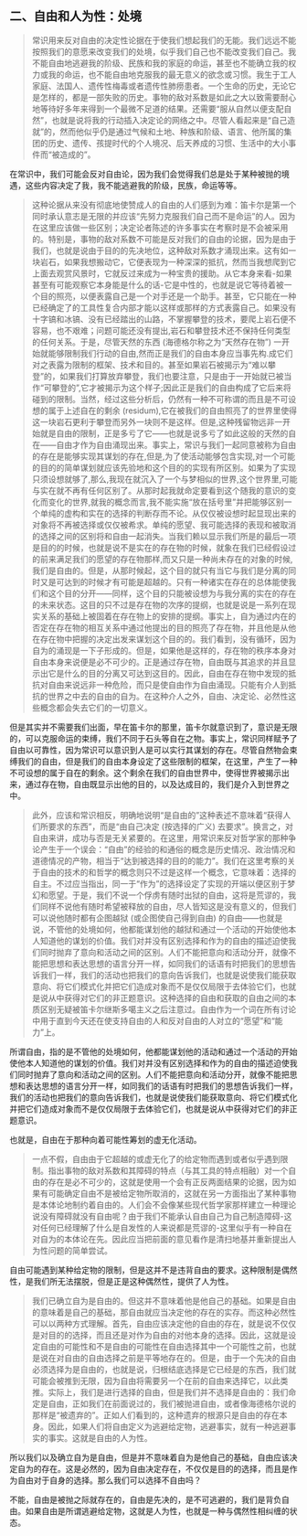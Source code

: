 <h2>二、自由和人为性：处境</h2><blockquote data-pid="pIYxuvWd">常识用来反对自由的决定性论据在于使我们想起我们的无能。我们远远不能按照我们的意愿来改变我们的处境，似乎我们自己也不能改变我们自己。我不能自由地逃避我的阶级、民族和我的家庭的命运，甚至也不能确立我的权力或我的命运，也不能自由地克服我的最无意义的欲念或习惯。我生于工人家庭、法国人、遗传性梅毒或者遗传性肺痨患者。一个生命的历史，无论它是怎样的，都是一部失败的历史。事物的敌对系数是如此之大以致需要耐心地等待好多年来得到一个最微不足道的结果。还需要“服从自然以便支配自然”，也就是说将我的行动插入决定论的网络之中。尽管人看起来是“自己造就”的，然而他似乎仍是通过气候和土地、种族和阶级、语言、他所属的集团的历史、遗传、孩提时代的个人境况、后天养成的习惯、生活中的大小事件而“被造成的”。</blockquote><p data-pid="Gl44VbOE">在常识中，我们可能会反对自由论，因为我们会觉得我们总是处于某种被抛的境遇，这些内容决定了我，我不能逃避我的阶级，民族，命运等等。</p><blockquote data-pid="d59MTGS0">这种论据从来没有彻底地使赞成人的自由的人们感到为难：笛卡尔是第一个同时承认意志是无限的并应该“先努力克服我们自己而不是命运”的人。因为在这里应该做一些区别；决定论者陈述的许多事实在考察时是不会被采用的。特别是，事物的敌对系数不可能是反对我们的自由的论据，因为是由于我们，也就是说由于目的的先决地位，这种敌对系数才涌现出来。这有如一块岩石，如果我想搬动它，它便表现为一种深深的抵抗，然而当我想爬到它上面去观赏风景时，它就反过来成为一种宝贵的援助。从它本身来看-如果甚至有可能观察它本身能是什么的话-它是中性的，也就是说它等待着被一个目的照亮，以便表露自己是一个对手还是一个助手。甚至，它只能在一种已经确定了的工具性复合内部才能以这样或那样的方式表露自己。如果没有十字镐和冰镐、没有已经踏出的山路，不掌握攀登的技术，要爬上岩石便不容易，也不艰难；问题可能还没有提出,岩石和攀登技术还不保持任何类型的任何关系。于是，尽管天然的东西 (海德格尔称之为“天然存在物”) 一开始就能够限制我们行动的自由,然而正是我们的自由本身应当事先构.成它们对之表露为限制的框架、技术和目的。甚至如果岩石被揭示为“难以攀登”的，如果我们打算放弃攀登，我们也要注意，只是由于一开始就已被当作“可攀登的”,它才被揭示为这个样子;因此正是我们的自由构成了它后来将碰到的限制。当然，经过这些分析后，仍然有一种不可称谓的而且是不可设想的属于上述自在的剩余 (residum),它在被我们的自由照亮了的世界里使得这一块岩石更利于攀登而另外一块则不是这样。但是,这种残留物远非一开始就是自由的限制，正是多亏了它——也就是说多亏了如此这般的天然的自在——自由才作为自由涌现出来。事实上，常识与我们一起同意被称为自由的存在是能够实现其谋划的存在,但是,为了使活动能够包含实现,对一个可能的目的的简单谋划就应该先验地和这个目的的实现有所区别。如果为了实现只须设想就够了,那么,我现在就沉入了一个与梦相似的世界,这个世界里,可能与实在就不再有任何区别了。从那时起我就命定要看到这个随我的意识的变化而变化的世界,就我的概念而言,我不能实施“放在括号里”并把能够区别一个单纯的虚构和实在的选择的判断存而不论。从仅仅被设想时起显现出来的对象将不再被选择或仅仅被希求。单纯的愿望、我可能选择的表现和被取消的选择之间的区别将和自由一起消失。当我们赖以显示我们所是的最后一项是目的的时候，也就是说不是实在的存在物的时候，就象在我们已经假设过的前来满足我们的愿望的存在物那样,而又只是一种尚未存在的对象的时候,我们是自由的。但是，从那时候起，这个目的就只有当它与我们是分离的同时又是可达到的时候才有可能是超越的。只有一种诸实在存在的总体能使我们和这个目的分开——同样，这个目的只能被设想为与我分离的实在的存在的未来状态。这目的只不过是存在物的次序的提纲，也就是说是一系列在现实关系的基础上被固着在存在物上的安排的提纲。事实上，自为通过内在的否定在存在物的相互关系中通过他提出的目的照亮了存在物，并且他是从他在存在物中把握的决定出发来谋划这个目的的。我们看到，没有循环，因为自为的涌现是一下子形成的。但是，如果他是这样的，存在物的秩序本身对自由本身来说便是必不可少的。正是通过存在物，自由既与其追求的并且显示出它是什么的目的分离又可达到这目的。因此，自由在存在物中发现的抵抗对自由来说远非一种危险，而只是使自由作为自由涌现。只能有介人到抵抗的世界之中去的自由的自为。在这种介人之外，自由、决定论、必然性这些概念都会失去它们的一切意义。</blockquote><p data-pid="Jh2rBcqc">但是其实并不需要我们出面，早在笛卡尔的那里，笛卡尔就意识到了，意识是无限的，可以克服命运的束缚，我们不同于石头等自在之物。事实上，常识同样赋予了自由以可靠性，因为常识可以意识到人是可以实行其谋划的存在。尽管自然物会束缚我们的自由，但是我们的自由本身设定了这些限制的框架，在这里，产生了一种不可设想的属于自在的剩余。这个剩余在我们的自由世界中，使得世界被揭示出来，通过存在物，自由既显示出他的目的，以及达成目的，我们是介入到世界之中。</p><blockquote data-pid="vS9MU_g7">此外，应该和常识相反，明确地说明“是自由的”这种表述不意味着“获得人们所要求的东西”，而是“由自己决定 (按选择的广义) 去要求”。换言之，对自由来讲，成功与否是无关紧要的。在这里，用常识来反对哲学家的那种争论产生于一个误会：“自由”的经验的和通俗的概念是历史情况、政治情况和道德情况的产物，相当于“达到被选择的目的的能力”。我们在这里考察的关于自由的技术的和哲学的概念则只不过是这样一个概念，它意味着：选择的自主。不过应当指出，同一于“作为”的选择设定了实现的开端以便区别于梦幻和愿望。于是，我们不说一个俘虏有随时出狱的自由，这将是荒谬的，我们同样不说他有随时希望被释放的自由，尽人皆知这是没有意义的，但我们可以说他随时都有企图越狱 (或企图使自己得到自由) 的自由——也就是说，不管他的处境如何，他都能谋划他的越狱和通过一个活动的开始使他本人知道他的谋划的价值。我们对并没有区别选择和作为的自由的描述迫使我们同时抛弃了意向和活动之间的区别。人们不能把意向和活动分开，就像不能把思想和表达思想的语言分开一样，如同我们的话语有时把我们的思想告诉我们一样，我们的活动也把我们的意向告诉我们，也就是说使我们能获取意向、将它们模式化并把它们造成对象而不是仅仅局限于去体验它们，也就是说从中获得对它们的非正题意识。这种选择的自由和获取的自由之间的本质区别无疑被笛卡尔继斯多噶主义之后注意过。自由作为一个词在所有讨论中用于直到今天还在使支持自由的人和反对自由的人对立的“愿望”和“能力”上。</blockquote><p data-pid="DoHH8D2e">所谓自由，指的是不管他的处境如何，他都能谋划他的活动和通过一个活动的开始使他本人知道他的谋划的价值。我们对并没有区别选择和作为的自由的描述迫使我们同时抛弃了意向和活动之间的区别。人们不能把意向和活动分开，就像不能把思想和表达思想的语言分开一样，如同我们的话语有时把我们的思想告诉我们一样，我们的活动也把我们的意向告诉我们，也就是说使我们能获取意向、将它们模式化并把它们造成对象而不是仅仅局限于去体验它们，也就是说从中获得对它们的非正题意识。</p><p data-pid="cFgz7LZT">也就是，自由在于那种向着可能性筹划的虚无化活动。</p><blockquote data-pid="gGEIstFO">一点不假，自由由于它超越的或虚无化了的给定物而遇到或者似乎遇到限制。指出事物的敌对系数和其障碍的特点（与其工具的特点相融）对一个自由的存在是必不可少的，这就是使用一个会有正反两面结果的论据，因为如果有可能确定自由不是被给定物所取消的，这就在另一方面指出了某种事物是本体论地制约着自由的。人们会不会像某些现代哲学家那样建立一种理论说没有障碍就没有自由呢？由于我们不能承认自由自己为自己制造障碍-这对任何已经理解了什么是自发性的人来说都是荒谬的-这里似乎有一种自在对自为的本体论在先。因此应当把前面的意见看作是清扫地基并重新提出人为性问题的简单尝试。</blockquote><p data-pid="sPd-VnzC">自由可能遇到某种给定物的限制，但是这并不是违背自由的要求。这种限制是偶然性，是我们所无法摆脱，但是正是这种偶然性，提供了人为性。</p><blockquote data-pid="vu7SBfmM">我们已确立自为是自由的。但这并不意味着他是他自己的基础。如果是自由的意味着是自己的基础，那自由就应当决定他的存在的实存。而这种必然性可以以两种方式理解。首先，自由应该决定他的自由的存在，就是说不仅仅是对目的的选择，而且还是对作为自由的对他本身的选择。因此，这就是设定自由的可能性和不是自由的可能性在自由选择其中一个可能性之前，也就是说在对自由的自由选择之前是平等地存在的。但是，由于一个先决的自由必须选择为是自由的，也就是说，归根结底选择是它已经是的东西，我们就可能会被推到无限，因为自由将需要另一个在前的自由来选择它，以此类推。实际上，我们是进行选择的自由，但是我们并不选择是自由的：我们命定是自由，正如我们在前面说过的，我们被抛进自由，或者像海德格尔说的那样是“被遗弃的”。正如人们看到的，这种遗弃的根源只是自由的存在本身。因此，如果人们将自由定义为逃避给定物，逃避事实，就有一种逃避事实的事实。这就是自由的人为性。</blockquote><p data-pid="Ds8obN7M">所以我们以及确立自为是自由，但是并不意味着自为是他自己的基础，自由应该决定自为的存在。这是必然的，因为自由决定存在，不仅仅是目的的选择，而且是作为自由对于自身的选择。那么我们可以选择不自由吗？</p><p data-pid="6oE8wdzy">不能，自由是被抛之际就存在的，自由是先决的，是不可逃避的，我们是背负自由。如果自由是所谓逃避给定物，这就是人为性，也就是一种与偶然性相纠缠的状态。</p><p></p>